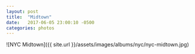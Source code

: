 ```yaml
---
layout: post
title:  "Midtown"
date:   2017-06-05 23:00:10 -0500
categories: photos
---
```


![NYC Midtown]({{ site.url }}/assets/images/albums/nyc/nyc-midtown.jpg)
